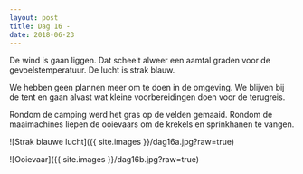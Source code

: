 ```yaml
---
layout: post
title: Dag 16 - 
date: 2018-06-23
---
```

De wind is gaan liggen. Dat scheelt alweer een aamtal graden voor de gevoelstemperatuur. De lucht is strak blauw.

We hebben geen plannen meer om te doen in de omgeving. We blijven bij de tent en gaan alvast wat kleine voorbereidingen doen voor de terugreis.

Rondom de camping werd het gras op de velden gemaaid. Rondom de maaimachines liepen de ooievaars om de krekels en sprinkhanen te vangen.

![Strak blauwe lucht]({{ site.images }}/dag16a.jpg?raw=true)

![Ooievaar]({{ site.images }}/dag16b.jpg?raw=true)
